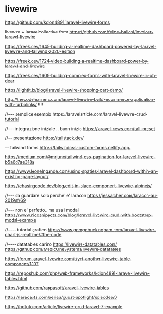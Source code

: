 # livewire

<!-- Contenuto migrato da _docs/livewire.txt -->

https://github.com/kdion4891/laravel-livewire-forms


livewire + laravelcollective form
https://github.com/felipe-balloni/invoicer-laravel-livewire


https://freek.dev/1645-building-a-realtime-dashboard-powered-by-laravel-livewire-and-tailwind-2020-edition

https://freek.dev/1724-video-building-a-realtime-dashboard-power-by-laravel-and-livewire

https://freek.dev/1609-building-complex-forms-with-laravel-livewire-in-oh-dear

https://lightit.io/blog/laravel-livewire-shopping-cart-demo/

http://thecodelearners.com/laravel-livewire-build-ecommerce-application-with-turbolinks/ !!!!


//--- semplice esempio
https://laravelarticle.com/laravel-livewire-crud-tutorial


//--- integrazione iniziale .. buon inizio
https://laravel-news.com/tall-preset



//-- presentazione
https://tallstack.dev/



-- tailwind forms
https://tailwindcss-custom-forms.netlify.app/


https://medium.com/@mrjuno/tailwind-css-pagination-for-laravel-livewire-b5a6d7ae318a



https://www.leonelngande.com/using-spaties-laravel-dashboard-within-an-existing-page-layout/


https://chasingcode.dev/blog/edit-in-place-component-livewire-alpinejs/



//--- da guardare solo perche' e' laracon
https://jessarcher.com/laracon-au-2019/#/69




//--- non e' perfetto.. ma usa i modal
https://www.nicesnippets.com/blog/laravel-livewire-crud-with-bootstrap-modal-example




//---- tutorial grafico
https://www.georgebuckingham.com/laravel-livewire-chart-js-realtime/#the-code


//---- datatables carino
https://livewire-datatables.com/
https://github.com/MedicOneSystems/livewire-datatables

https://forum.laravel-livewire.com/t/yet-another-livewire-table-component/1397


https://reposhub.com/php/web-frameworks/kdion4891-laravel-livewire-tables.html

https://github.com/rappasoft/laravel-livewire-tables



https://laracasts.com/series/guest-spotlight/episodes/3


https://hdtuto.com/article/livewire-crud-laravel-7-example























